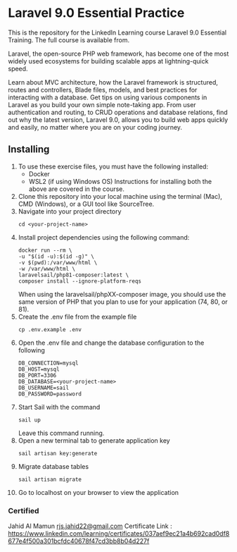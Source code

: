 # Laravel 9.0 Essential Practice
This is the repository for the LinkedIn Learning course Laravel 9.0 Essential Training. The full course is available from.

Laravel, the open-source PHP web framework, has become one of the most widely used ecosystems for building scalable apps at lightning-quick speed. 

Learn about MVC architecture, how the Laravel framework is structured, routes and controllers, Blade files, models, and best practices for interacting with a database. Get tips on using various components in Laravel as you build your own simple note-taking app. From user authentication and routing, to CRUD operations and database relations, find out why the latest version, Laravel 9.0, allows you to build web apps quickly and easily, no matter where you are on your coding journey.


## Installing
1. To use these exercise files, you must have the following installed:
	- Docker
    - WSL2 (if using Windows OS)
    Instructions for installing both the above are covered in the course.
2. Clone this repository into your local machine using the terminal (Mac), CMD (Windows), or a GUI tool like SourceTree.
3. Navigate into your project directory
    ```
    cd <your-project-name>
    ```
4. Install project dependencies using the following command:
    ```
    docker run --rm \
    -u "$(id -u):$(id -g)" \
    -v $(pwd):/var/www/html \
    -w /var/www/html \
    laravelsail/php81-composer:latest \
    composer install --ignore-platform-reqs
    ```
    When using the laravelsail/phpXX-composer image, you should use the same version of PHP that you plan to use for your application (74, 80, or 81).
5. Create the .env file from the example file
    ```
    cp .env.example .env
    ```
6. Open the .env file and change the database configuration to the following
    ```
    DB_CONNECTION=mysql
    DB_HOST=mysql
    DB_PORT=3306
    DB_DATABASE=<your-project-name>
    DB_USERNAME=sail
    DB_PASSWORD=password
    ```
7. Start Sail with the command
    ```
    sail up
    ```
    Leave this command running.
8. Open a new terminal tab to generate application key
    ```
    sail artisan key:generate
    ```
9. Migrate database tables
    ```
    sail artisan migrate
    ```
10. Go to localhost on your browser to view the application



### Certified
Jahid Al Mamun
rjs.jahid22@gmail.com
Certificate Link : 
https://www.linkedin.com/learning/certificates/037aef9ec21a4b692cad0df8677e4f500a301bcfdc40678f47cd3bb8b04d227f
